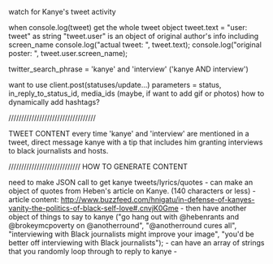 

watch for Kanye's tweet activity

when console.log(tweet) get the whole tweet object
tweet.text = "user: tweet" as string
"tweet.user" is an object of original author's info including screen_name
console.log("actual tweet: ", tweet.text);
			console.log("original poster: ", tweet.user.screen_name);

twitter_search_phrase = 'kanye' and 'interview' ('kanye AND interview')

want to use client.post(statuses/update...)
	parameters = status, in_reply_to_status_id, media_ids (maybe, if want to add gif or photos)
	how to dynamically add hashtags?

//////////////////////////////////

TWEET CONTENT
every time 'kanye' and 'interview' are mentioned in a tweet, direct message kanye with a tip that includes him granting interviews to black journalists and hosts.

////////////////////////////
HOW TO GENERATE CONTENT

need to make JSON call to get kanye tweets/lyrics/quotes
	- can make an object of quotes from Heben's article on Kanye. (140 characters or less)
		- article content: http://www.buzzfeed.com/hnigatu/in-defense-of-kanyes-vanity-the-politics-of-black-self-love#.cnvjK0Gme
	- then have another object of things to say to kanye ("go hang out with @hebenrants and @brokeymcpoverty on @anotherround", "@anotherround cures all", "interviewing with Black journalists might improve your image", "you'd be better off interviewing with Black journalists");
	- can have an array of strings that you randomly loop through to reply to kanye
		- 

